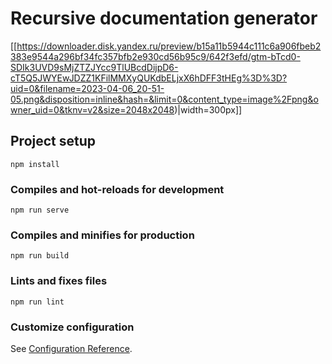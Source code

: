 # Recursive documentation generator

[[https://downloader.disk.yandex.ru/preview/b15a11b5944c111c6a906fbeb2383e9544a296bf34fc357bfb2e930cd56b95c9/642f3efd/gtm-bTcd0-SDIk3UVD9sMjZTZJYcc9TlUBcdDijpD6-cT5Q5JWYEwJDZZ1KFilMMXyQUKdbELjxX6hDFF3tHEg%3D%3D?uid=0&filename=2023-04-06_20-51-05.png&disposition=inline&hash=&limit=0&content_type=image%2Fpng&owner_uid=0&tknv=v2&size=2048x2048)|width=300px]]
## Project setup
```
npm install
```

### Compiles and hot-reloads for development
```
npm run serve
```

### Compiles and minifies for production
```
npm run build
```

### Lints and fixes files
```
npm run lint
```

### Customize configuration
See [Configuration Reference](https://cli.vuejs.org/config/).
